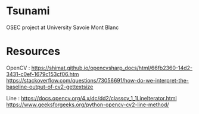 # Tsunami
OSEC project at University Savoie Mont Blanc

# Resources
OpenCV : 
https://shimat.github.io/opencvsharp_docs/html/66fb2360-14d2-3431-c0ef-1679c153cf06.htm
https://stackoverflow.com/questions/73056691/how-do-we-interpret-the-baseline-output-of-cv2-gettextsize

Line :
https://docs.opencv.org/4.x/dc/dd2/classcv_1_1LineIterator.html
https://www.geeksforgeeks.org/python-opencv-cv2-line-method/
